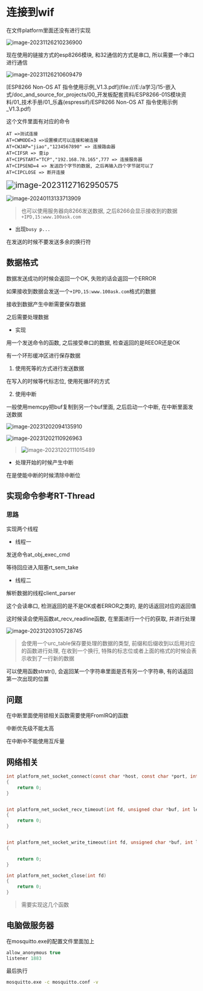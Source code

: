# 连接到wif

在文件platform里面还没有进行实现

![image-20231126210236900](https://picture-01-1316374204.cos.ap-beijing.myqcloud.com/image/202311262102950.png)

现在使用的链接方式的esp8266模块, 和32通信的方式是串口, 所以需要一个串口进行通信

![image-20231126210609479](https://picture-01-1316374204.cos.ap-beijing.myqcloud.com/image/202311262106511.png)

[ESP8266 Non-OS AT 指令使用示例_V1.3.pdf](file:///E:/a学习/15-嵌入式/doc_and_source_for_projects/00_开发板配套资料/ESP8266-01S模块资料/01_技术手册/01_乐鑫(espressif)/ESP8266 Non-OS AT 指令使用示例_V1.3.pdf)

这个文件里面有对应的命令

```
AT =>测试连接
AT+CWMODE=3 =>设置模式可以连接和被连接
AT+CWJAP="jiao","1234567890" => 连接路由器
AT+CIFSR => 查ip
AT+CIPSTART="TCP","192.168.78.165",777 => 连接服务器
AT+CIPSEND=4 => 发送四个字节的数据, 之后再输入四个字节就可以了
AT+CIPCLOSE => 断开连接
```

<img src="https://picture-01-1316374204.cos.ap-beijing.myqcloud.com/image/202311271629698.png" alt="image-20231127162950575" style="zoom:150%;" />

![image-20240113133713909](https://picture-01-1316374204.cos.ap-beijing.myqcloud.com/image/202401131337126.png)

> 也可以使用服务器向8266发送数据, 之后8266会显示接收到的数据`+IPD,15:www.100ask.com`

+ 出现`busy p...`

在发送的时候不要发送多余的换行符

## 数据格式

数据发送成功的时候会返回一个OK, 失败的话会返回一个ERROR

如果接收到数据会发送一个`+IPD,15:www.100ask.com`格式的数据

接收到数据产生中断需要保存数据

之后需要处理数据

+ 实现

用一个发送命令的函数, 之后接受串口的数据, 检查返回的是REEOR还是OK

有一个环形缓冲区进行保存数据

1. 使用死等的方式进行发送数据

在写入的时候等代标志位, 使用死循环的方式

2. 使用中断

一般使用memcpy把buf复制到另一个buf里面, 之后启动一个中断, 在中断里面发送数据

![image-20231202094135910](https://picture-01-1316374204.cos.ap-beijing.myqcloud.com/image/202312020941002.png)

![image-20231202110926963](https://picture-01-1316374204.cos.ap-beijing.myqcloud.com/image/202312021109031.png)

> ![image-20231202111015489](https://picture-01-1316374204.cos.ap-beijing.myqcloud.com/image/202312021110537.png)

+ 处理开始的时候产生中断

在是使能中断的时候清除中断位

## 实现命令参考RT-Thread

### 思路

实现两个线程

+ 线程一

发送命令at_obj_exec_cmd

等待回应进入阻塞rt_sem_take

+ 线程二

解析数据的线程client_parser

这个会读串口, 检测返回的是不是OK或者ERROR之类的, 是的话返回对应的返回值

这时候读会使用函数at_recv_readline函数, 在里面进行一个行的获取, 并进行处理

![image-20231203105728745](https://picture-01-1316374204.cos.ap-beijing.myqcloud.com/image/202312031057888.png)

> 会使用一个urc_table保存要处理的数据的类型, 前缀和后缀收到以后用对应的函数进行处理, 在收到一个换行, 特殊的标志位或者上面的格式的时候会表示收到了一行新的数据

可以使用函数strstr(), 会返回某一个字符串里面是否有另一个字符串, 有的话返回第一次出现的位置 

## 问题

在中断里面使用锁相关函数需要使用FromIRQ的函数

中断优先级不能太高

在中断中不能使用互斥量

## 网络相关

```c
int platform_net_socket_connect(const char *host, const char *port, int proto)
{
    return 0;
}


int platform_net_socket_recv_timeout(int fd, unsigned char *buf, int len, int timeout)
{
    return 0;
}


int platform_net_socket_write_timeout(int fd, unsigned char *buf, int len, int timeout)
{

    return 0;
}

int platform_net_socket_close(int fd)
{
    return 0;
}
```

> 需要实现这几个函数





## 电脑做服务器

在mosquitto.exe的配置文件里面加上

```c
allow_anonymous true
listener 1883
```

最后执行

```bash
mosquitto.exe -c mosquitto.conf -v
```






